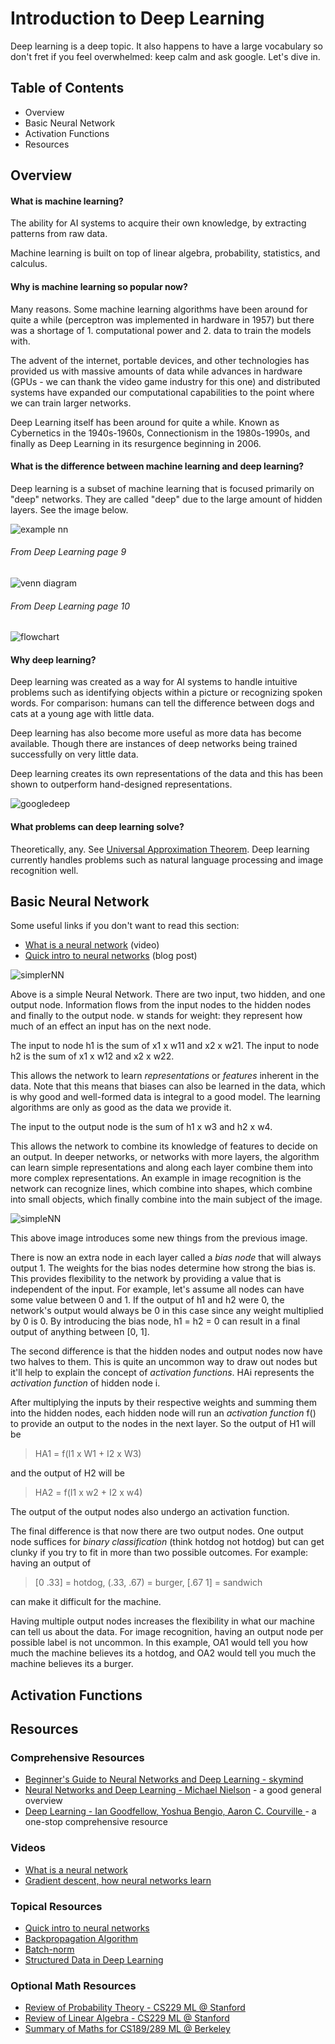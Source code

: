 
# Introduction to Deep Learning
Deep learning is a deep topic. It also happens to have a large vocabulary so don't fret if you feel overwhelmed: keep calm and ask google. Let's dive in.

## Table of Contents
* Overview
* Basic Neural Network
* Activation Functions
* Resources

## Overview

#### What is machine learning?
The ability for AI systems to acquire their own knowledge, by extracting patterns from raw data.

Machine learning is built on top of linear algebra, probability, statistics, and calculus.

#### Why is machine learning so popular now?
Many reasons. Some machine learning algorithms have been around for quite a while (perceptron was implemented in hardware in 1957) but there was a shortage of 1. computational power and 2. data to train the models with. 

The advent of the internet, portable devices, and other technologies has provided us with massive amounts of data while advances in hardware (GPUs - we can thank the video game industry for this one) and distributed systems have expanded our computational capabilities to the point where we can train larger networks.

Deep Learning itself has been around for quite a while. Known as Cybernetics in the 1940s-1960s, Connectionism in the 1980s-1990s, and finally as Deep Learning in its resurgence beginning in 2006.

#### What is the difference between machine learning and deep learning?
Deep learning is a subset of machine learning that is focused primarily on "deep" networks. They are called "deep" due to the large amount of hidden layers. See the image below.

![example nn](https://cdn-images-1.medium.com/max/1600/1*r0fxAZRpRGapPnC4bniDiQ.png)

###### From Deep Learning page 9
![venn diagram](https://i.gyazo.com/684c42227e3028edcd062fc9bdc43cdf.png)

###### From Deep Learning page 10
![flowchart](https://i.gyazo.com/37066206f801c66cf21f5afb9673f7bd.png)

#### Why deep learning?
Deep learning was created as a way for AI systems to handle intuitive problems such as identifying objects within a picture or recognizing spoken words. For comparison: humans can tell the difference between dogs and cats at a young age with little data.

Deep learning has also become more useful as more data has become available. Though there are instances of deep networks being trained successfully on very little data.

Deep learning creates its own representations of the data and this has been shown to outperform hand-designed representations.

![googledeep](https://image.slidesharecdn.com/jeffdean-170115012221/95/jeff-dean-at-ai-frontiers-trends-and-developments-in-deep-learning-research-8-638.jpg?cb=1484674187)

#### What problems can deep learning solve?
Theoretically, any. See [Universal Approximation Theorem](https://towardsdatascience.com/can-neural-networks-really-learn-any-function-65e106617fc6). Deep learning currently handles problems such as natural language processing and image recognition well.

## Basic Neural Network
Some useful links if you don't want to read this section:

* [What is a neural network](https://www.youtube.com/watch?v=aircAruvnKk) (video)
* [Quick intro to neural networks](https://ujjwalkarn.me/2016/08/09/quick-intro-neural-networks) (blog post)

![simplerNN](https://i.gyazo.com/511d2bbf4aee74c1be4afcd4ed847ea7.png)

Above is a simple Neural Network. There are two input, two hidden, and one output node. Information flows from the input nodes to the hidden nodes and finally to the output node. w stands for weight: they represent how much of an effect an input has on the next node. 

The input to node h1 is the sum of x1 x w11 and x2 x w21. The input to node h2 is the sum of x1 x w12 and x2 x w22.

This allows the network to learn *representations* or *features* inherent in the data. Note that this means that biases can also be learned in the data, which is why good and well-formed data is integral to a good model. The learning algorithms are only as good as the data we provide it.

The input to the output node is the sum of h1 x w3 and h2 x w4.

This allows the network to combine its knowledge of features to decide on an output. In deeper networks, or networks with more layers, the algorithm can learn simple representations and along each layer combine them into more complex representations. An example in image recognition is the network can recognize lines, which combine into shapes, which combine into small objects, which finally combine into the main subject of the image.

![simpleNN](https://dzone.com/storage/temp/7913025-neural-network.png)

This above image introduces some new things from the previous image. 

There is now an extra node in each layer called a *bias node* that will always output 1. The weights for the bias nodes determine how strong the bias is. This provides flexibility to the network by providing a value that is independent of the input. For example, let's assume all nodes can have some value between 0 and 1. If the output of h1 and h2 were 0, the network's output would always be 0 in this case since any weight multiplied by 0 is 0. By introducing the bias node, h1 = h2 = 0 can result in a final output of anything between [0, 1].

The second difference is that the hidden nodes and output nodes now have two halves to them. This is quite an uncommon way to draw out nodes but it'll help to explain the concept of *activation functions*. HAi represents the *activation function* of hidden node i.

After multiplying the inputs by their respective weights and summing them into the hidden nodes, each hidden node will run an *activation function* f() to provide an output to the nodes in the next layer. So the output of H1 will be

> HA1 = f(I1 x W1 + I2 x W3)

and the output of H2 will be

> HA2 = f(I1 x w2 + I2 x w4)

The output of the output nodes also undergo an activation function.

The final difference is that now there are two output nodes. One output node suffices for *binary classification* (think hotdog not hotdog) but can get clunky if you try to fit in more than two possible outcomes. For example: having an output of 
>[0 .33] = hotdog, (.33, .67) = burger, [.67 1] = sandwich

can make it difficult for the machine.

Having multiple output nodes increases the flexibility in what our machine can tell us about the data. For image recognition, having an output node per possible label is not uncommon. In this example, OA1 would tell you how much the machine believes its a hotdog, and OA2 would tell you much the machine believes its a burger.

## Activation Functions

## Resources
### Comprehensive Resources
* [Beginner's Guide to Neural Networks and Deep Learning - skymind](https://skymind.ai/wiki/neural-network)
* [Neural Networks and Deep Learning - Michael Nielson](http://neuralnetworksanddeeplearning.com) - a good general overview
* [Deep Learning - Ian Goodfellow, Yoshua Bengio, Aaron C. Courville ](https://github.com/janishar/mit-deep-learning-book-pdf) - a one-stop comprehensive resource

### Videos
* [What is a neural network](https://www.youtube.com/watch?v=aircAruvnKk)
* [Gradient descent, how neural networks learn](https://www.youtube.com/watch?v=IHZwWFHWa-w)

### Topical Resources
* [Quick intro to neural networks](https://ujjwalkarn.me/2016/08/09/quick-intro-neural-networks)
* [Backpropagation Algorithm](http://colah.github.io/posts/2015-08-Backprop/)
* [Batch-norm](https://www.quora.com/What-is-a-batch-norm-in-machine-learning)
* [Structured Data in Deep Learning](https://towardsdatascience.com/structured-deep-learning-b8ca4138b848)

### Optional Math Resources
* [Review of Probability Theory - CS229 ML @ Stanford](http://cs229.stanford.edu/section/cs229-prob.pdf)
* [Review of Linear Algebra - CS229 ML @ Stanford](http://cs229.stanford.edu/section/cs229-linalg.pdf)
* [Summary of Maths for CS189/289 ML @ Berkeley](http://gwthomas.github.io/docs/math4ml.pdf)